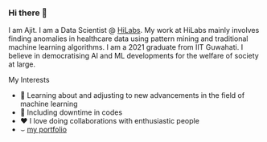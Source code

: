 ### Hi there 👋

<!--
**sajit9285/sajit9285** is a ✨ _special_ ✨ repository because its `README.md` (this file) appears on your GitHub profile. -->
<p>
I am Ajit. I am a Data Scientist @ <a href="https://www.hilabs.com/" target="_blank">HiLabs</a>. My work at HiLabs mainly involves finding anomalies in healthcare data using pattern mining and traditional machine learning algorithms. I am a 2021 graduate from IIT Guwahati. I believe in democratising AI and ML developments for the welfare of society at large.
</p>
<p>My Interests</p>
<ul>
  <li> 🔭 Learning about and adjusting to new advancements in the field of machine learning</li>
  <li>🌱  Including downtime in codes </li>
  <li> 	&hearts; I love doing collaborations with enthusiastic people </li>
  <li> &smile; <a href="https://ajitsingh98.github.io/" target="_blank">my portfolio</a></li>
</ul>


